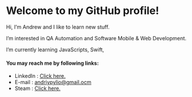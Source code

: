 # Welcome to my GitHub profile!

Hi, I’m Andrew and I like to learn new stuff.

I’m interested in QA Automation and Software Mobile & Web Development.

I’m currently learning JavaScripts, Swift, 


#### You may reach me by following links:
- LinkedIn : [Click here.](https://www.linkedin.com/in/andriy-pylo-21356a203/ "LinkedIn")
- E-mail : andriypylio@gmail.ocm
- Steam : [Click here.](https://steamcommunity.com/id/nutella585 "Steam")
